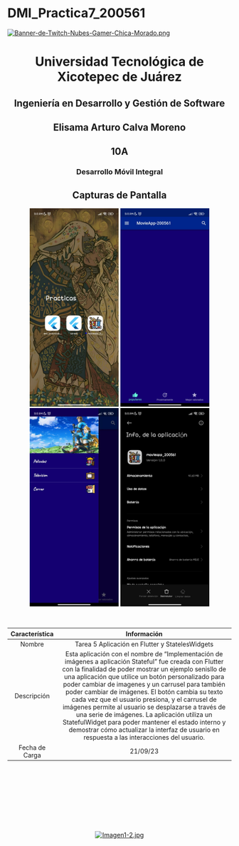 # DMI_Practica7_200561

[![Banner-de-Twitch-Nubes-Gamer-Chica-Morado.png](https://i.postimg.cc/15q3LFXF/Banner-de-Twitch-Nubes-Gamer-Chica-Morado.png)](https://postimg.cc/MvzwBvyZ)

<div align="center">
  
# Universidad Tecnológica de Xicotepec de Juárez


## Ingeniería en Desarrollo y Gestión de Software
## Elisama Arturo Calva Moreno
## 10A
### Desarrollo Móvil Integral


## Capturas de Pantalla
<p align="center">
  <img src="./assets/a.jpeg" width="200" alt="Captura de Pantalla 1">
  <img src="./assets/b.jpeg" width="200" alt="Captura de Pantalla 2">
  <img src="./assets/c.jpeg" width="200" alt="Captura de Pantalla 3">
  <img src="./assets/d.jpeg" width="200" alt="Captura de Pantalla 4">
</p>



&nbsp;
&nbsp;


|  Característica |  Información |
| :------------: | :------------: |
| Nombre  |  Tarea 5 Aplicación en Flutter y StatelesWidgets |
| Descripción  | Esta aplicación con el nombre de “Implementación de imágenes a aplicación Stateful” fue creada con Flutter con la finalidad de poder mostrar un ejemplo senisllo de una aplicación que utilice un botón personalizado para poder cambiar de imagenes y un carrusel para también poder cambiar de imágenes. El botón cambia su texto cada vez que el usuario presiona, y el carrusel de imágenes permite al usuario se desplazarse a través de una serie de imágenes. La aplicación utiliza un StatefulWidget para poder mantener el estado interno y demostrar cómo actualizar la interfaz de usuario en respuesta a las interacciones del usuario.  |
|  Fecha de Carga | 21/09/23  |

&nbsp;
&nbsp;

&nbsp;
&nbsp;

<br>
<br>
<br>
<br>

[![Imagen1-2.jpg](https://i.postimg.cc/x1swjyVj/Imagen1-2.jpg)](https://postimg.cc/0zwWcSNh)



&nbsp;
&nbsp;
